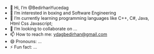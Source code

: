 - 👋 Hi, I’m @BedirhanYucedag
- 👀 I’m interested in boxing and Software Engineering
- 🌱 I’m currently learning programming languages like C++, C#, Java, Html Css Javascript;
- 💞️ I’m looking to collaborate on ...
- 📫 How to reach me: ydagbedirhan@gmail.com
- 😄 Pronouns: ...
- ⚡ Fun fact: ...

<!---
BedirhanYucedag/BedirhanYucedag is a ✨ special ✨ repository because its `README.md` (this file) appears on your GitHub profile.
You can click the Preview link to take a look at your changes.
--->
